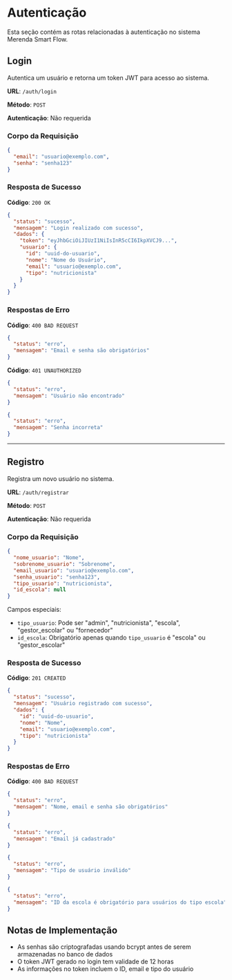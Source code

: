 # Autenticação

Esta seção contém as rotas relacionadas à autenticação no sistema Merenda Smart Flow.

## Login

Autentica um usuário e retorna um token JWT para acesso ao sistema.

**URL**: `/auth/login`

**Método**: `POST`

**Autenticação**: Não requerida

### Corpo da Requisição

```json
{
  "email": "usuario@exemplo.com",
  "senha": "senha123"
}
```

### Resposta de Sucesso

**Código**: `200 OK`

```json
{
  "status": "sucesso",
  "mensagem": "Login realizado com sucesso",
  "dados": {
    "token": "eyJhbGciOiJIUzI1NiIsInR5cCI6IkpXVCJ9...",
    "usuario": {
      "id": "uuid-do-usuario",
      "nome": "Nome do Usuário",
      "email": "usuario@exemplo.com",
      "tipo": "nutricionista"
    }
  }
}
```

### Respostas de Erro

**Código**: `400 BAD REQUEST`

```json
{
  "status": "erro",
  "mensagem": "Email e senha são obrigatórios"
}
```

**Código**: `401 UNAUTHORIZED`

```json
{
  "status": "erro",
  "mensagem": "Usuário não encontrado"
}
```

```json
{
  "status": "erro",
  "mensagem": "Senha incorreta"
}
```

---

## Registro

Registra um novo usuário no sistema.

**URL**: `/auth/registrar`

**Método**: `POST`

**Autenticação**: Não requerida

### Corpo da Requisição

```json
{
  "nome_usuario": "Nome",
  "sobrenome_usuario": "Sobrenome",
  "email_usuario": "usuario@exemplo.com",
  "senha_usuario": "senha123",
  "tipo_usuario": "nutricionista",
  "id_escola": null
}
```

Campos especiais:
- `tipo_usuario`: Pode ser "admin", "nutricionista", "escola", "gestor_escolar" ou "fornecedor"
- `id_escola`: Obrigatório apenas quando `tipo_usuario` é "escola" ou "gestor_escolar"

### Resposta de Sucesso

**Código**: `201 CREATED`

```json
{
  "status": "sucesso",
  "mensagem": "Usuário registrado com sucesso",
  "dados": {
    "id": "uuid-do-usuario",
    "nome": "Nome",
    "email": "usuario@exemplo.com",
    "tipo": "nutricionista"
  }
}
```

### Respostas de Erro

**Código**: `400 BAD REQUEST`

```json
{
  "status": "erro",
  "mensagem": "Nome, email e senha são obrigatórios"
}
```

```json
{
  "status": "erro",
  "mensagem": "Email já cadastrado"
}
```

```json
{
  "status": "erro",
  "mensagem": "Tipo de usuário inválido"
}
```

```json
{
  "status": "erro",
  "mensagem": "ID da escola é obrigatório para usuários do tipo escola"
}
```

## Notas de Implementação

- As senhas são criptografadas usando bcrypt antes de serem armazenadas no banco de dados
- O token JWT gerado no login tem validade de 12 horas
- As informações no token incluem o ID, email e tipo do usuário
